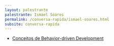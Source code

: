 ```yaml
---
layout: palestrante
palestrante: Ismael Soares
permalink: /conversa-rapida/ismael-soares.html
subsite: conversa-rapida
---
```


* [Conceitos de Behavior-driven Development](/conversa-rapida/ismael-soares-conceitos-de-behavior-driven-development)
